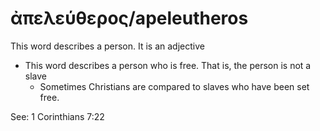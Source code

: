 # ἀπελεύθερος/apeleutheros 
This word describes a  person. It is an adjective

* This word describes a person who is free. That is, the person is not a slave
    * Sometimes Christians are compared to slaves who have been set free. 

See: 1 Corinthians 7:22
